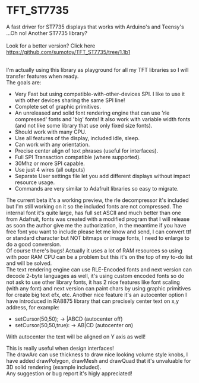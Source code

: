 # TFT_ST7735
A fast driver for ST7735 displays that works with Arduino's and Teensy's<br>
...Oh no! Another ST7735 library?<br><br>
Look for a better version? Click here https://github.com/sumotoy/TFT_ST7735/tree/1.1b1<br><br>

I'm actually using this library as playground for all my TFT libraries so I will transfer features when ready.<br>
The goals are:<br>
- Very Fast but using compatible-with-other-devices SPI. I like to use it with other devices sharing the same SPI line!<br>
- Complete set of graphic primitives.<br>
- An unreleased and solid font rendering engine that can use 'rle compressed' fonts and 'big' fonts! It also work with variable width fonts (and not like some library that use only fixed size fonts).<br>
- Should work with many CPU.<br>
- Use all features of the display, included idle, sleep.<br>
- Can work with any orientation.<br>
- Precise center align of text phrases (useful for interfaces).<br>
- Full SPI Transaction compatible (where supported).<br>
- 30Mhz or more SPI capable.<br>
- Use just 4 wires (all outputs)<br>
- Separate User settings file let you add different displays without impact resource usage.<br>
- Commands are very similar to Adafruit libraries so easy to migrate.

The current beta it's a working preview, the rle decompressor it's included but I'm still working on it so the included fonts are not compressed. The internal font it's quite large, has full set ASCII and much better than one from Adafruit, fonts was created with a modified program that I will release as soon the author give me the authorization, in the meantime if you have free font you want to include please let me know and send, I can convert ttf or standard character but NOT bitmaps or image fonts, I need to enlarge to do a good conversion.<br>
Of course there's bugs! Actually it uses a lot of RAM resources so using with poor RAM CPU can be a problem but this it's on the top of my to-do list and will be solved.<br>
The text rendering engine can use RLE-Encoded fonts and next version can decode 2-byte languages as well, it's using custom encoded fonts so do not ask to use other library fonts, it has 2 nice features like font scaling (with any font) and next version can paint chars by using graphic primitives for create big text efx, etc. Another nice feature it's an autocenter option I have introduced in RA8875 library that can precisely center text on x,y address, for example:<br>
 - setCursor(50,50);      -> |ABCD (autocenter off)
 - setCursor(50,50,true): -> AB|CD (autocenter on)

With autocenter the text will be aligned on Y axis as well!<br>

This is really useful when design interfaces!<br>
The drawArc can use thickness to draw nice looking volume style knobs, I have added drawPolygon, drawMesh and drawQuad that it's unvaluable for 3D solid rendering (example included).<br>
Any suggestion or bug report it's higly appreciated!<br>

